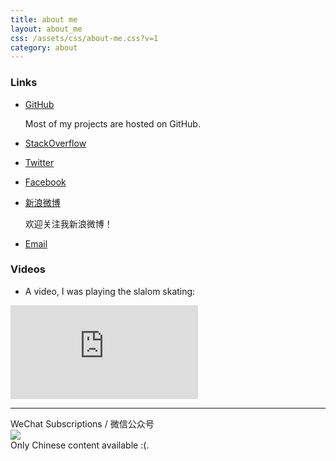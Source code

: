 ```yaml
---
title: about me
layout: about_me
css: /assets/css/about-me.css?v=1
category: about
---
```


### Links

* [GitHub](https://github.com/liaohuqiu) 

    Most of my projects are hosted on GitHub.

* [StackOverflow](http://stackoverflow.com/users/2446397/) 

* [Twitter](https://twitter.com/liaohuqiu)

* [Facebook](https://www.facebook.com/huqiu.liao)

* [新浪微博](http://weibo.com/liaohuqiu/)

    欢迎关注我新浪微博！

* [Email](mailto:srain@php.net)


### Videos

* A video, I was playing the slalom skating:

<div class='tc'>
<iframe src="https://www.youtube.com/embed/Ngxqto5Sf-0" frameborder="0" allowfullscreen></iframe>
</div>


---


<div class='wechat-mp-qrcode'>
    WeChat Subscriptions / 微信公众号<br/>
    <img src='http://www.liaohuqiu.net/assets/img/qrcode_for_wechat_mp.jpg' /><br/>
    Only Chinese content available :(. 
</div>


